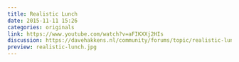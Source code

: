 ```yaml
---
title: Realistic Lunch
date: 2015-11-11 15:26
categories: originals
link: https://www.youtube.com/watch?v=aFIKXXj2HIs
discussion: https://davehakkens.nl/community/forums/topic/realistic-lunch/
preview: realistic-lunch.jpg
---
```

